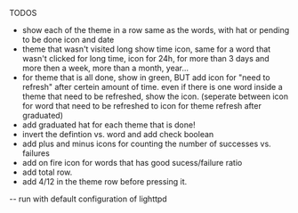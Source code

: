 
TODOS
- show each of the theme in a row same as the words, with hat or pending to be done icon and date
- theme that wasn't visited long show time icon, same for a word that wasn't clicked for long time, icon for 24h, for more than 3 days and more then a week, more than a month, year...
- for theme that is all done, show in green, BUT add icon for "need to refresh" after certein amount of time.
even if there is one word inside a theme that need to be refreshed, show the icon. (seperate between icon for word that need to be refreshed to icon for theme refresh after graduated)
- add graduated hat for each theme that is done!
- invert the defintion vs. word and add check boolean 
- add plus and minus icons for counting the number of successes vs. failures
- add on fire icon for words that has good sucess/failure ratio
- add total row.
- add 4/12 in the theme row before pressing it.


-- run with default configuration of lighttpd
